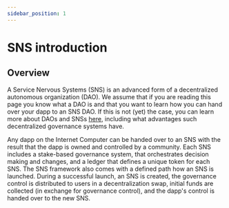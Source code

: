 ```yaml
---
sidebar_position: 1
---
```

# SNS introduction

## Overview
A Service Nervous Systems (SNS) is an advanced form of a decentralized autonomous organization (DAO).
We assume that if you are reading this page you know what a DAO is and that you want to learn how
you can hand over your dapp to an SNS DAO.
If this is not (yet) the case, you can learn more about DAOs and SNSs
[here](../tokenomics/index.md),
including what advantages such decentralized governance systems have.

Any dapp on the Internet Computer can be handed over to an SNS with the result that the dapp is
owned and controlled by a community.
Each SNS includes a stake-based governance system, that orchestrates decision making and changes,
and a ledger that defines a unique token for each SNS.
The SNS framework also comes with a defined path how an SNS is launched.
During a successful launch, an SNS is created, the governance control is distributed to users in a
decentralization swap, initial funds are collected (in exchange for governance control),
and the dapp's control is handed over to the new SNS.
